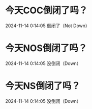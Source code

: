 # 今天COC倒闭了吗？

2024-11-14 0:14:05 倒闭了（Not Down）

# 今天NOS倒闭了吗？

2024-11-14 0:14:05 没倒闭（Down）

# 今天NS倒闭了吗？

2024-11-14 0:14:05 没倒闭（Down）

